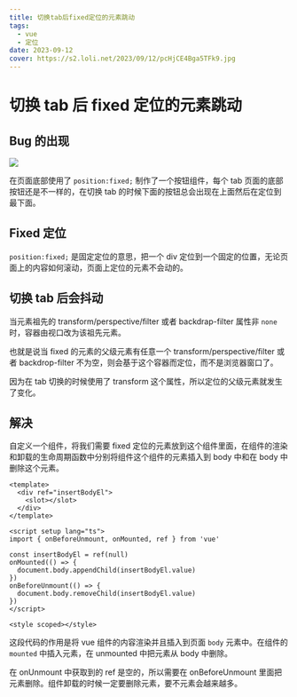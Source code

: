 ```yaml
---
title: 切换tab后fixed定位的元素跳动
tags:
  - vue
  - 定位
date: 2023-09-12
cover: https://s2.loli.net/2023/09/12/pcHjCE4Bga5TFk9.jpg
---
```

# 切换 tab 后 fixed 定位的元素跳动

## Bug 的出现

![](https://s2.loli.net/2023/09/12/DGzRWur3ZaK2XnF.png)

在页面底部使用了 `position:fixed;` 制作了一个按钮组件，每个 tab 页面的底部按钮还是不一样的，在切换 tab 的时候下面的按钮总会出现在上面然后在定位到最下面。

## Fixed 定位

`position:fixed;` 是固定定位的意思，把一个 div 定位到一个固定的位置，无论页面上的内容如何滚动，页面上定位的元素不会动的。

## 切换 tab 后会抖动

当元素祖先的 transform/perspective/filter 或者 backdrap-filter 属性非 `none` 时，容器由视口改为该祖先元素。

也就是说当 fixed 的元素的父级元素有任意一个 transform/perspective/filter 或者 backdrop-filter 不为空，则会基于这个容器而定位，而不是浏览器窗口了。

因为在 tab 切换的时候使用了 transform 这个属性，所以定位的父级元素就发生了变化。

## 解决

自定义一个组件，将我们需要 fixed 定位的元素放到这个组件里面，在组件的渲染和卸载的生命周期函数中分别将组件这个组件的元素插入到 body 中和在 body 中删除这个元素。

```vue
<template>
  <div ref="insertBodyEl">
    <slot></slot>
  </div>
</template>

<script setup lang="ts">
import { onBeforeUnmount, onMounted, ref } from 'vue'

const insertBodyEl = ref(null)
onMounted(() => {
  document.body.appendChild(insertBodyEl.value)
})
onBeforeUnmount(() => {
  document.body.removeChild(insertBodyEl.value)
})
</script>

<style scoped></style>
```

这段代码的作用是将 vue 组件的内容渲染并且插入到页面 `body` 元素中。在组件的 `mounted` 中插入元素，在 unmounted 中把元素从 body 中删除。

在 onUnmount 中获取到的 ref 是空的，所以需要在 onBeforeUnmount 里面把元素删除。组件卸载的时候一定要删除元素，要不元素会越来越多。